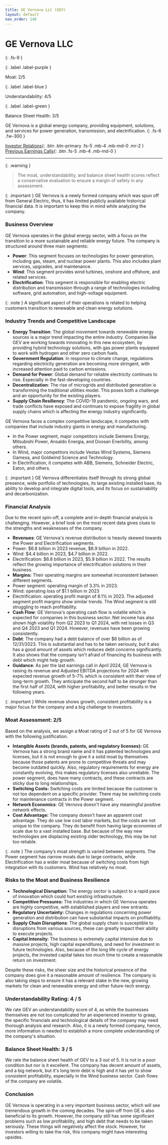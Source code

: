 ```yaml
---
title: GE Vernova LLC (GEV)
layout: default
nav_order: 148
---
```


# GE Vernova LLC
{: .fs-9 }

{: .label .label-purple }

Moat: 2/5

{: .label .label-blue }

Understandability: 4/5

{: .label .label-green }

Balance Sheet Health: 3/5

GE Vernova is a global energy company, providing equipment, solutions, and services for power generation, transmission, and electrification.
{: .fs-6 .fw-300 }

[Investor Relations](https://www.google.com/search?q=GEV+investor+relations){: .btn .btn-primary .fs-5 .mb-4 .mb-md-0 .mr-2 }
[Previous Earnings Calls](https://discountingcashflows.com/company/GEV/transcripts/){: .btn .fs-5 .mb-4 .mb-md-0 }

---

{: .warning }
>The moat, understandability, and balance sheet health scores reflect a conservative evaluation to ensure a margin of safety in any assessment.



{: .important }
GE Vernova is a newly formed company which was spun off from General Electric, thus, it has limited publicly available historical financial data. It is important to keep this in mind while analyzing the company.

### Business Overview

GE Vernova operates in the global energy sector, with a focus on the transition to a more sustainable and reliable energy future. The company is structured around three main segments:

*   **Power**: This segment focuses on technologies for power generation, including gas, steam, and nuclear power plants. This also includes plant services, upgrades, and maintenance.
*   **Wind**: This segment provides wind turbines, onshore and offshore, and related services.
*   **Electrification**: This segment is responsible for enabling electric distribution and transmission through a range of technologies including software, grid automation, and high-voltage equipment.

{: .note }
A significant aspect of their operations is related to helping customers transition to renewable and clean energy solutions.

### Industry Trends and Competitive Landscape

*  **Energy Transition**: The global movement towards renewable energy sources is a major trend impacting the entire industry. Companies like GEV are working towards innovating in this new ecosystem, by providing hybrid technology solutions, with gas power plants equipped to work with hydrogen and other zero carbon fuels. 
* **Government Regulation**: In response to climate change, regulations regarding electricity generation are becoming more stringent, with increased attention paid to carbon emissions. 
* **Demand for Power**: Global demand for reliable electricity continues to rise. Especially in the fast-developing countries. 
* **Decentralization**: The rise of microgrids and distributed generation is transforming the traditional utilities model. This poses both a challenge and an opportunity for the existing players. 
* **Supply Chain Resiliency**: The COVID-19 pandemic, ongoing wars, and trade conflicts have exposed and continues to expose fragility in global supply chains which is affecting the energy industry significantly. 

GE Vernova faces a complex competitive landscape, it competes with companies that include industry giants in energy and manufacturing. 
*    In the Power segment, major competitors include Siemens Energy, Mitsubishi Power, Ansaldo Energia, and Doosan Enerbility, among others.
*    In Wind, major competitors include Vestas Wind Systems, Siemens Gamesa, and Goldwind Science and Technology.
*    In Electrification, it competes with ABB, Siemens, Schneider Electric, Eaton, and others.

{: .important }
GE Vernova differentiates itself through its strong global presence, wide portfolio of technologies, its large existing installed base, its ability to develop and integrate digital tools, and its focus on sustainability and decarbonization.

### Financial Analysis

Due to the recent spin-off, a complete and in-depth financial analysis is challenging. However, a brief look on the most recent data gives clues to the strengths and weaknesses of the company.

*   **Revenues**: GE Vernova's revenue distribution is heavily skewed towards the Power and Electrification segments.
  *    Power: \$6.8 billion in 2023 revenue, \$6.9 billion in 2022.
  *    Wind: \$4.4 billion in 2023, \$4.7 billion in 2022.
  *    Electrification: \$6.8 billion in 2023, \$5.9 billion in 2022.
    The results reflect the growing importance of electrification solutions in their business.
*   **Margins:** Their operating margins are somewhat inconsistent between different segments.
  *   Power segment: operating margin of 3.3% in 2023.
  *   Wind: operating loss of \$1.1 billion in 2023
  *   Electrification: operating profit margin of 8.1% in 2023.
  The adjusted segment profit margins show similar trends. The Wind segment is still struggling to reach profitability.
* **Cash Flow**: GE Vernova's operating cash flow is volatile which is expected for companies in this business sector. Net income has also shown high volatility from Q2 2023 to Q1 2024, with net losses in Q3 and Q4 2023 and Q1 2024. However, revenues have been growing consistently.
*   **Debt**: The company had a debt balance of over \$6 billion as of 12/31/2023. This is substantial and has to be taken seriously, but it also has a good amount of assets which reduces debt concerns significantly. It also shows that the company isn't afraid of financing its business with debt which might help growth.
*   **Guidance**: As per the last earnings call in April 2024, GE Vernova is raising its revenue and Adjusted EBITDA projections for 2024 with expected revenue growth of 5–7% which is consistent with their view of long-term growth. They anticipate the second half to be stronger than the first half of 2024, with higher profitability, and better results in the following years.

{: .important }
While revenue shows growth, consistent profitability is a major focus for the company and a big challenge to investors.

### Moat Assessment: 2/5

Based on the analysis, we assign a Moat rating of 2 out of 5 for GE Vernova with the following justification. 
*   **Intangible Assets (brands, patents, and regulatory licenses):** GE Vernova has a strong brand name and it has patented technologies and licenses, but it is not enough to give it a solid moat by themselves because those patents are prone to competitive threats and may become outdated quickly. Also, regulatory requirements for energy are constantly evolving, this makes regulatory licenses also unreliable. The power segment, does have many contracts, and these contracts are sticky due to long relationships.
*   **Switching Costs:** Switching costs are limited because the customer is not too dependent on a specific provider. There may be switching costs for maintenance contracts in the Power segment.
*   **Network Economics**: GE Vernova doesn't have any meaningful positive network effects.
*   **Cost Advantage:** The company doesn't have an apparent cost advantage. They do use low cost labor markets, but the costs are not unique to the company. They do benefit from having large economies of scale due to a vast installed base. But because of the way new technologies are displacing existing older technology, this may be not too reliable. 

{: .note }
The company’s moat strength is varied between segments. The Power segment has narrow moats due to large contracts, while Electrification has a wider moat because of switching costs from high integration with its customers. Wind has relatively no moat.

### Risks to the Moat and Business Resilience

*   **Technological Disruption:** The energy sector is subject to a rapid pace of innovation which could hurt existing infrastructure.
*   **Competitive Pressures:** The industries in which GE Vernova operates are highly competitive, with established players and new entrants.
*   **Regulatory Uncertainty:** Changes in regulations concerning power generation and distribution can have substantial impacts on profitability.
*   **Supply Chain Disruptions**: The global supply chain is susceptible to disruptions from various sources, these can greatly impact their ability to execute projects.
*   **Capital Intensity**: The business is extremely capital intensive due to massive projects, high capital expenditures, and need for investment in future technologies. Also, because of the long life cycle of energy projects, the invested capital takes too much time to create a reasonable return on investment. 

Despite these risks, the sheer size and the historical presence of the company does give it a reasonable amount of resilience. The company is also taking steps to ensure it has a relevant stake in the new, growing markets for clean and renewable energy and other future-tech energy.

### Understandability Rating: 4 / 5

We rate GEV an understandability score of 4, as while the businesses themselves are not too complicated for an experienced investor to grasp, the specific financials and technological details of the company may need thorough analysis and research. Also, it is a newly formed company, hence, more information is needed to establish a more complete understanding of the company's situation.

### Balance Sheet Health: 3 / 5
We rate the balance sheet health of GEV to a 3 out of 5. It is not in a poor condition but nor is it excellent. The company has decent amount of assets, and a big network, but it's long term debt is high and it has yet to show consistent profitability, especially in the Wind business sector. Cash flows of the company are volatile.

### Conclusion
GE Vernova is operating in a very important business sector, which will see tremendous growth in the coming decades. The spin-off from GE is also beneficial to its growth. However, the company still has some significant problems such as low profitability, and high debt that needs to be taken seriously. These things will negatively affect the stock. However, for investors willing to take the risk, this company might have interesting upsides.
